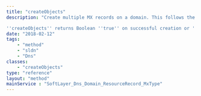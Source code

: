 ```yaml
---
title: "createObjects"
description: "Create multiple MX records on a domain. This follows the same logic as ''createObject'. The serial number of the domain associated with this MX record is updated upon creation. 

''createObjects'' returns Boolean ''true'' on successful creation or ''false'' if it was unable to create a resource record. "
date: "2018-02-12"
tags:
    - "method"
    - "sldn"
    - "Dns"
classes:
    - "createObjects"
type: "reference"
layout: "method"
mainService : "SoftLayer_Dns_Domain_ResourceRecord_MxType"
---
```

